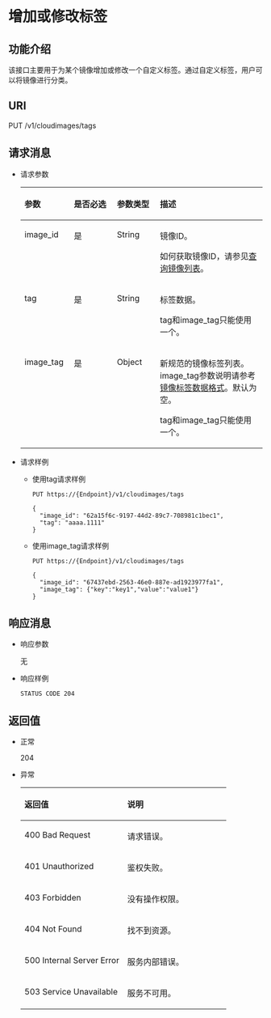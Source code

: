 # 增加或修改标签<a name="ims_03_0612"></a>

## 功能介绍<a name="section30340876173741"></a>

该接口主要用于为某个镜像增加或修改一个自定义标签。通过自定义标签，用户可以将镜像进行分类。

## URI<a name="section1046471173754"></a>

PUT /v1/cloudimages/tags

## 请求消息<a name="section8520341173813"></a>

-   请求参数

    <a name="table6337411917425"></a>
    <table><thead align="left"><tr id="row2485160717425"><th class="cellrowborder" valign="top" width="20.419999999999998%" id="mcps1.1.5.1.1"><p id="p6453764617425"><a name="p6453764617425"></a><a name="p6453764617425"></a>参数</p>
    </th>
    <th class="cellrowborder" valign="top" width="17.79%" id="mcps1.1.5.1.2"><p id="p6016684317425"><a name="p6016684317425"></a><a name="p6016684317425"></a>是否必选</p>
    </th>
    <th class="cellrowborder" valign="top" width="17.75%" id="mcps1.1.5.1.3"><p id="p4167613317425"><a name="p4167613317425"></a><a name="p4167613317425"></a>参数类型</p>
    </th>
    <th class="cellrowborder" valign="top" width="44.04%" id="mcps1.1.5.1.4"><p id="p2032360317425"><a name="p2032360317425"></a><a name="p2032360317425"></a>描述</p>
    </th>
    </tr>
    </thead>
    <tbody><tr id="row4869470317425"><td class="cellrowborder" valign="top" width="20.419999999999998%" headers="mcps1.1.5.1.1 "><p id="p11027285174310"><a name="p11027285174310"></a><a name="p11027285174310"></a>image_id</p>
    </td>
    <td class="cellrowborder" valign="top" width="17.79%" headers="mcps1.1.5.1.2 "><p id="p20794863174310"><a name="p20794863174310"></a><a name="p20794863174310"></a>是</p>
    </td>
    <td class="cellrowborder" valign="top" width="17.75%" headers="mcps1.1.5.1.3 "><p id="p6662325174310"><a name="p6662325174310"></a><a name="p6662325174310"></a>String</p>
    </td>
    <td class="cellrowborder" valign="top" width="44.04%" headers="mcps1.1.5.1.4 "><p id="p6489949174317"><a name="p6489949174317"></a><a name="p6489949174317"></a>镜像ID。</p>
    <p id="p127065072116"><a name="p127065072116"></a><a name="p127065072116"></a>如何获取镜像ID，请参见<a href="查询镜像列表.md">查询镜像列表</a>。</p>
    </td>
    </tr>
    <tr id="row446091717425"><td class="cellrowborder" valign="top" width="20.419999999999998%" headers="mcps1.1.5.1.1 "><p id="p21105754174331"><a name="p21105754174331"></a><a name="p21105754174331"></a>tag</p>
    </td>
    <td class="cellrowborder" valign="top" width="17.79%" headers="mcps1.1.5.1.2 "><p id="p31844545174331"><a name="p31844545174331"></a><a name="p31844545174331"></a>是</p>
    </td>
    <td class="cellrowborder" valign="top" width="17.75%" headers="mcps1.1.5.1.3 "><p id="p29271315174331"><a name="p29271315174331"></a><a name="p29271315174331"></a>String</p>
    </td>
    <td class="cellrowborder" valign="top" width="44.04%" headers="mcps1.1.5.1.4 "><p id="p4639858113657"><a name="p4639858113657"></a><a name="p4639858113657"></a>标签数据。</p>
    <p id="p20992085173243"><a name="p20992085173243"></a><a name="p20992085173243"></a>tag和image_tag只能使用一个。</p>
    </td>
    </tr>
    <tr id="row323937184633"><td class="cellrowborder" valign="top" width="20.419999999999998%" headers="mcps1.1.5.1.1 "><p id="p51830302113147"><a name="p51830302113147"></a><a name="p51830302113147"></a>image_tag</p>
    </td>
    <td class="cellrowborder" valign="top" width="17.79%" headers="mcps1.1.5.1.2 "><p id="p6802785113147"><a name="p6802785113147"></a><a name="p6802785113147"></a>是</p>
    </td>
    <td class="cellrowborder" valign="top" width="17.75%" headers="mcps1.1.5.1.3 "><p id="p19173032113147"><a name="p19173032113147"></a><a name="p19173032113147"></a>Object</p>
    </td>
    <td class="cellrowborder" valign="top" width="44.04%" headers="mcps1.1.5.1.4 "><p id="p5661683113147"><a name="p5661683113147"></a><a name="p5661683113147"></a>新规范的镜像标签列表。image_tag参数说明请参考<a href="镜像标签数据格式.md">镜像标签数据格式</a>。默认为空。</p>
    <p id="p15340342977"><a name="p15340342977"></a><a name="p15340342977"></a>tag和image_tag只能使用一个。</p>
    </td>
    </tr>
    </tbody>
    </table>


-   请求样例
    -   使用tag请求样例

        ```
        PUT https://{Endpoint}/v1/cloudimages/tags
        ```

        ```
        {
          "image_id": "62a15f6c-9197-44d2-89c7-708981c1bec1",
          "tag": "aaaa.1111"
        }
        ```

    -   使用image\_tag请求样例

        ```
        PUT https://{Endpoint}/v1/cloudimages/tags
        ```

        ```
        {
          "image_id": "67437ebd-2563-46e0-887e-ad1923977fa1",
          "image_tag": {"key":"key1","value":"value1"}
        }
        ```



## 响应消息<a name="section39788910173834"></a>

-   响应参数

    无

-   响应样例

    ```
    STATUS CODE 204
    ```


## 返回值<a name="section44583302173851"></a>

-   正常

    204

-   异常

    <a name="table14374540175339"></a>
    <table><thead align="left"><tr id="row16614073175339"><th class="cellrowborder" valign="top" width="50%" id="mcps1.1.3.1.1"><p id="p32064062175339"><a name="p32064062175339"></a><a name="p32064062175339"></a>返回值</p>
    </th>
    <th class="cellrowborder" valign="top" width="50%" id="mcps1.1.3.1.2"><p id="p47052264175339"><a name="p47052264175339"></a><a name="p47052264175339"></a>说明</p>
    </th>
    </tr>
    </thead>
    <tbody><tr id="row20817199175339"><td class="cellrowborder" valign="top" width="50%" headers="mcps1.1.3.1.1 "><p id="p32333240175448"><a name="p32333240175448"></a><a name="p32333240175448"></a>400 Bad Request</p>
    </td>
    <td class="cellrowborder" valign="top" width="50%" headers="mcps1.1.3.1.2 "><p id="p1746788175448"><a name="p1746788175448"></a><a name="p1746788175448"></a>请求错误。</p>
    </td>
    </tr>
    <tr id="row1749657175339"><td class="cellrowborder" valign="top" width="50%" headers="mcps1.1.3.1.1 "><p id="p65449231175448"><a name="p65449231175448"></a><a name="p65449231175448"></a>401 Unauthorized</p>
    </td>
    <td class="cellrowborder" valign="top" width="50%" headers="mcps1.1.3.1.2 "><p id="p66896379175448"><a name="p66896379175448"></a><a name="p66896379175448"></a>鉴权失败。</p>
    </td>
    </tr>
    <tr id="row34986904175339"><td class="cellrowborder" valign="top" width="50%" headers="mcps1.1.3.1.1 "><p id="p46425689175448"><a name="p46425689175448"></a><a name="p46425689175448"></a>403 Forbidden</p>
    </td>
    <td class="cellrowborder" valign="top" width="50%" headers="mcps1.1.3.1.2 "><p id="p2384431175448"><a name="p2384431175448"></a><a name="p2384431175448"></a>没有操作权限。</p>
    </td>
    </tr>
    <tr id="row62469322175339"><td class="cellrowborder" valign="top" width="50%" headers="mcps1.1.3.1.1 "><p id="p60528953175448"><a name="p60528953175448"></a><a name="p60528953175448"></a>404 Not Found</p>
    </td>
    <td class="cellrowborder" valign="top" width="50%" headers="mcps1.1.3.1.2 "><p id="p3898164175448"><a name="p3898164175448"></a><a name="p3898164175448"></a>找不到资源。</p>
    </td>
    </tr>
    <tr id="row45180882175339"><td class="cellrowborder" valign="top" width="50%" headers="mcps1.1.3.1.1 "><p id="p23189406175448"><a name="p23189406175448"></a><a name="p23189406175448"></a>500 Internal Server Error</p>
    </td>
    <td class="cellrowborder" valign="top" width="50%" headers="mcps1.1.3.1.2 "><p id="p66402567175448"><a name="p66402567175448"></a><a name="p66402567175448"></a>服务内部错误。</p>
    </td>
    </tr>
    <tr id="row40153247175339"><td class="cellrowborder" valign="top" width="50%" headers="mcps1.1.3.1.1 "><p id="p21980411175448"><a name="p21980411175448"></a><a name="p21980411175448"></a>503 Service Unavailable</p>
    </td>
    <td class="cellrowborder" valign="top" width="50%" headers="mcps1.1.3.1.2 "><p id="p35582892175448"><a name="p35582892175448"></a><a name="p35582892175448"></a>服务不可用。</p>
    </td>
    </tr>
    </tbody>
    </table>


